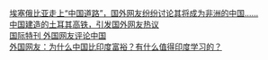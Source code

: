   
[埃塞俄比亚走上“中国道路”，国外网友纷纷讨论其将成为非洲的中国……](http://www.dianyue.me/archives/748/5u43r7sv9svzv2a7/)  
[中国建造的土耳其高铁，引发国外网友热议](http://www.dianyue.me/archives/748/9r2t5fwxphb6mh92/)  
[国际特刊    外国网友评论中国](http://www.dianyue.me/archives/007/gmlj1eu7r9hwhi9m/)  
[外国网友：为什么中国比印度富裕？有什么值得印度学习的？](http://www.dianyue.me/archives/609/rr7s8pk3pkz20vct/)
